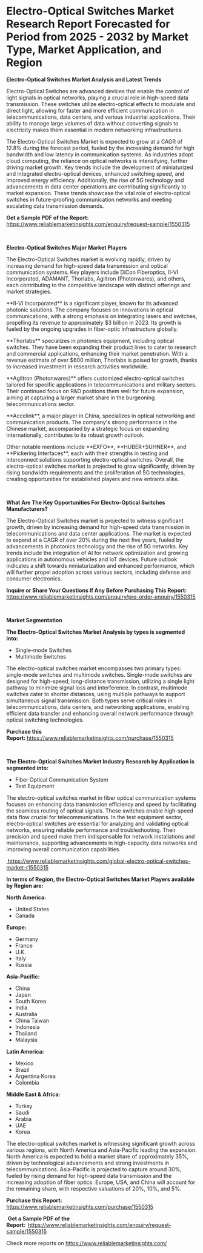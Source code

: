 <p><h1>Electro-Optical Switches Market Research Report Forecasted for Period from 2025 -  2032 by Market Type, Market Application, and Region</h1></p><p><strong>Electro-Optical Switches Market Analysis and Latest Trends</strong></p>
<p><p>Electro-Optical Switches are advanced devices that enable the control of light signals in optical networks, playing a crucial role in high-speed data transmission. These switches utilize electro-optical effects to modulate and direct light, allowing for faster and more efficient communication in telecommunications, data centers, and various industrial applications. Their ability to manage large volumes of data without converting signals to electricity makes them essential in modern networking infrastructures.</p><p>The Electro-Optical Switches Market is expected to grow at a CAGR of 12.8% during the forecast period, fueled by the increasing demand for high bandwidth and low latency in communication systems. As industries adopt cloud computing, the reliance on optical networks is intensifying, further driving market growth. Key trends include the development of miniaturized and integrated electro-optical devices, enhanced switching speed, and improved energy efficiency. Additionally, the rise of 5G technology and advancements in data center operations are contributing significantly to market expansion. These trends showcase the vital role of electro-optical switches in future-proofing communication networks and meeting escalating data transmission demands.</p></p>
<p><strong>Get a Sample PDF of the Report:&nbsp;</strong> <a href="https://www.reliablemarketinsights.com/enquiry/request-sample/1550315?utm_campaign=3124&utm_medium=2&utm_source=Github&utm_content=ia&utm_term=06042025&utm_id=electro-optical-switches">https://www.reliablemarketinsights.com/enquiry/request-sample/1550315</a></p>
<p>&nbsp;</p>
<p><strong>Electro-Optical Switches Major Market Players</strong></p>
<p><p>The Electro-Optical Switches market is evolving rapidly, driven by increasing demand for high-speed data transmission and optical communication systems. Key players include DiCon Fiberoptics, II-VI Incorporated, ADAMANT, Thorlabs, Agiltron (Photonwares), and others, each contributing to the competitive landscape with distinct offerings and market strategies.</p><p>**II-VI Incorporated** is a significant player, known for its advanced photonic solutions. The company focuses on innovations in optical communications, with a strong emphasis on integrating lasers and switches, propelling its revenue to approximately $3 billion in 2023. Its growth is fueled by the ongoing upgrades in fiber-optic infrastructure globally.</p><p>**Thorlabs** specializes in photonics equipment, including optical switches. They have been expanding their product lines to cater to research and commercial applications, enhancing their market penetration. With a revenue estimate of over $600 million, Thorlabs is poised for growth, thanks to increased investment in research activities worldwide.</p><p>**Agiltron (Photonwares)** offers customized electro-optical switches tailored for specific applications in telecommunications and military sectors. Their continued focus on R&D positions them well for future expansion, aiming at capturing a larger market share in the burgeoning telecommunications sector.</p><p>**Accelink**, a major player in China, specializes in optical networking and communication products. The company's strong performance in the Chinese market, accompanied by a strategic focus on expanding internationally, contributes to its robust growth outlook.</p><p>Other notable mentions include **EXFO**, **HUBER+SUHNER**, and **Pickering Interfaces**, each with their strengths in testing and interconnect solutions supporting electro-optical switches. Overall, the electro-optical switches market is projected to grow significantly, driven by rising bandwidth requirements and the proliferation of 5G technologies, creating opportunities for established players and new entrants alike.</p></p>
<p>&nbsp;</p>
<p><strong>What Are The Key Opportunities For Electro-Optical Switches Manufacturers?</strong></p>
<p><p>The Electro-Optical Switches market is projected to witness significant growth, driven by increasing demand for high-speed data transmission in telecommunications and data center applications. The market is expected to expand at a CAGR of over 20% during the next five years, fueled by advancements in photonics technology and the rise of 5G networks. Key trends include the integration of AI for network optimization and growing applications in autonomous vehicles and IoT devices. Future outlook indicates a shift towards miniaturization and enhanced performance, which will further propel adoption across various sectors, including defense and consumer electronics.</p></p>
<p><strong>Inquire or Share Your Questions If Any Before Purchasing This Report:</strong> <a href="https://www.reliablemarketinsights.com/enquiry/pre-order-enquiry/1550315?utm_campaign=3124&utm_medium=2&utm_source=Github&utm_content=ia&utm_term=06042025&utm_id=electro-optical-switches">https://www.reliablemarketinsights.com/enquiry/pre-order-enquiry/1550315</a></p>
<p>&nbsp;</p>
<p><strong>Market Segmentation</strong></p>
<p><strong>The Electro-Optical Switches Market Analysis by types is segmented into:</strong></p>
<p><ul><li>Single-mode Switches</li><li>Multimode Switches</li></ul></p>
<p><p>The electro-optical switches market encompasses two primary types: single-mode switches and multimode switches. Single-mode switches are designed for high-speed, long-distance transmission, utilizing a single light pathway to minimize signal loss and interference. In contrast, multimode switches cater to shorter distances, using multiple pathways to support simultaneous signal transmission. Both types serve critical roles in telecommunications, data centers, and networking applications, enabling efficient data transfer and enhancing overall network performance through optical switching technologies.</p></p>
<p><strong>Purchase this Report:&nbsp;</strong><a href="https://www.reliablemarketinsights.com/purchase/1550315?utm_campaign=3124&utm_medium=2&utm_source=Github&utm_content=ia&utm_term=06042025&utm_id=electro-optical-switches">https://www.reliablemarketinsights.com/purchase/1550315</a></p>
<p>&nbsp;</p>
<p><strong>The Electro-Optical Switches Market Industry Research by Application is segmented into:</strong></p>
<p><ul><li>Fiber Optical Communication System</li><li>Test Equipment</li></ul></p>
<p><p>The electro-optical switches market in fiber optical communication systems focuses on enhancing data transmission efficiency and speed by facilitating the seamless routing of optical signals. These switches enable high-speed data flow crucial for telecommunications. In the test equipment sector, electro-optical switches are essential for analyzing and validating optical networks, ensuring reliable performance and troubleshooting. Their precision and speed make them indispensable for network installations and maintenance, supporting advancements in high-capacity data networks and improving overall communication capabilities.</p></p>
<p><a href="https://www.reliablemarketinsights.com/global-electro-optical-switches-market-r1550315?utm_campaign=3124&utm_medium=2&utm_source=Github&utm_content=ia&utm_term=06042025&utm_id=electro-optical-switches">&nbsp;https://www.reliablemarketinsights.com/global-electro-optical-switches-market-r1550315</a></p>
<p><strong>In terms of Region, the Electro-Optical Switches Market Players available by Region are:</strong></p>
<p>
    <p> <strong> North America: </strong>
        <ul>
            <li>United States</li>
            <li>Canada</li>
        </ul>
        </p> 
    <p> <strong> Europe: </strong>
        <ul>
            <li>Germany</li>
            <li>France</li>
            <li>U.K.</li>
            <li>Italy</li>
            <li>Russia</li>
        </ul>
        </p> 
    <p> <strong> Asia-Pacific: </strong>
        <ul>
            <li>China</li>
            <li>Japan</li>
            <li>South Korea</li>
            <li>India</li>
            <li>Australia</li>
            <li>China Taiwan</li>
            <li>Indonesia</li>
            <li>Thailand</li>
            <li>Malaysia</li>
        </ul>
        </p> 
    <p> <strong> Latin America: </strong>
        <ul>
            <li>Mexico</li>
            <li>Brazil</li>
            <li>Argentina Korea</li>
            <li>Colombia</li>
        </ul>
        </p> 
    <p> <strong> Middle East & Africa: </strong>
        <ul>
            <li>Turkey</li>
            <li>Saudi</li>
            <li>Arabia</li>
            <li>UAE</li>
            <li>Korea</li>
        </ul>
    </p>
    </p>
<p><p>The electro-optical switches market is witnessing significant growth across various regions, with North America and Asia-Pacific leading the expansion. North America is expected to hold a market share of approximately 35%, driven by technological advancements and strong investments in telecommunications. Asia-Pacific is projected to capture around 30%, fueled by rising demand for high-speed data transmission and the increasing adoption of fiber optics. Europe, USA, and China will account for the remaining share, with respective valuations of 20%, 10%, and 5%.</p></p>
<p><strong>Purchase this Report: </strong><a href="https://www.reliablemarketinsights.com/purchase/1550315?utm_campaign=3124&utm_medium=2&utm_source=Github&utm_content=ia&utm_term=06042025&utm_id=electro-optical-switches">https://www.reliablemarketinsights.com/purchase/1550315</a></p>
<p>&nbsp;<strong>Get a Sample PDF of the Report:&nbsp;&nbsp;</strong><a href="https://www.reliablemarketinsights.com/enquiry/request-sample/1550315?utm_campaign=3124&utm_medium=2&utm_source=Github&utm_content=ia&utm_term=06042025&utm_id=electro-optical-switches">https://www.reliablemarketinsights.com/enquiry/request-sample/1550315</a></p>
<p><strong></strong></p>
<p>Check more reports on <a href="https://www.reliablemarketinsights.com/?utm_campaign=3124&utm_medium=2&utm_source=Github&utm_content=ia&utm_term=06042025&utm_id=electro-optical-switches">https://www.reliablemarketinsights.com/</a></p>